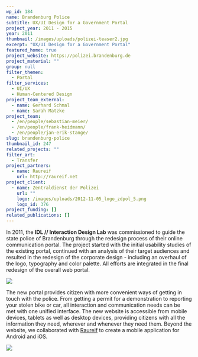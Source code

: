 ```yaml
---
wp_id: 184
name: Brandenburg Police
subtitle: UX/UI Design for a Government Portal
project_year: 2011 - 2015
year: 2011
thumbnail: /images/uploads/polizei-teaser2.jpg
excerpt: "UX/UI Design for a Government Portal"
featured_home: true
project_website: https://polizei.brandenburg.de
project_material: ""
group: null
filter_themen:
  - Portal
filter_services:
  - UI/UX
  - Human-Centered Design
project_team_external:
  - name: Gerhard Schmal
  - name: Sarah Matzke
project_team:
  - /en/people/sebastian-meier/
  - /en/people/frank-heidmann/
  - /en/people/jan-erik-stange/
slug: brandenburg-police
thumbnail_id: 247
related_projects: ""
filter_art:
  - Transfer
project_partners:
  - name: Raureif
    url: http://raureif.net
project_client:
  - name: Zentraldienst der Polizei
    url: ""
    logo: /images/uploads/2012-11-05_logo_zdpol_5.png
    logo_id: 376
project_funding: []
related_publications: []
---
```

In 2011, the **IDL // Interaction Design Lab** was commissioned to guide the state police of Brandenburg through the redesign process of their online communication portal. The project started with the initial usability studies of the existing portal, continued with an analysis of their target audiences and resulted in the redesign of the corporate design - including an overhaul of the logo, typography and color palette. All efforts are integrated in the final redesign of the overall web portal.

![](/images/uploads/bildschirmfoto-2015-12-21-um-18.18.43.png)

The new portal provides citizen with more convenient ways of getting in touch with the police. From getting a permit for a demonstration to reporting your stolen bike or car, all interaction and communication needs can be met with one unified interface. The new website is accessible from mobile devices, tablets as well as desktop devices, providing citizens with all the information they need, wherever and whenever they need them. Beyond the website, we collaborated with [Raureif](http://raureif.net) to create a mobile application for Android and iOS.

![](/images/uploads/polizei-teaser.jpg)

